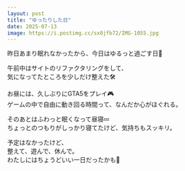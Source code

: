 ```yaml
---
layout: post
title: "ゆったりした日"
date: 2025-07-13
image: https://i.postimg.cc/sx0jfb72/IMG-1055.jpg
---
```


昨日あまり眠れなかったから、今日はゆるっと過ごす日🌿

午前中はサイトのリファクタリングをして、  
気になってたところを少しだけ整えた🛠️

お昼には、久しぶりにGTA5をプレイ🎮  
ゲームの中で自由に動き回る時間って、なんだか心がほぐれる。

そのあとはふわっと眠くなって昼寝💤  
ちょっとのつもりがしっかり寝てたけど、気持ちもスッキリ。

予定はなかったけど、  
整えて、遊んで、休んで。  
わたしにはちょうどいい一日だったかも🌸
